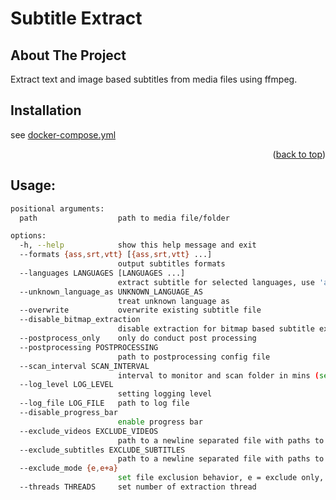 
<a name="readme-top"></a>

# Subtitle Extract

## About The Project

Extract text and image based subtitles from media files using ffmpeg.

## Installation
see [docker-compose.yml](./docker-compose.yml)
<p align="right">(<a href="#readme-top">back to top</a>)</p>

## Usage:

```sh
positional arguments:
  path                  path to media file/folder

options:
  -h, --help            show this help message and exit
  --formats {ass,srt,vtt} [{ass,srt,vtt} ...]
                        output subtitles formats
  --languages LANGUAGES [LANGUAGES ...]
                        extract subtitle for selected languages, use 'all' to extract all languages
  --unknown_language_as UNKNOWN_LANGUAGE_AS
                        treat unknown language as
  --overwrite           overwrite existing subtitle file
  --disable_bitmap_extraction
                        disable extraction for bitmap based subtitle extraction via OCR
  --postprocess_only    only do conduct post processing
  --postprocessing POSTPROCESSING
                        path to postprocessing config file
  --scan_interval SCAN_INTERVAL
                        interval to monitor and scan folder in mins (set 0 to disable and exit upon completion)
  --log_level LOG_LEVEL
                        setting logging level
  --log_file LOG_FILE   path to log file
  --disable_progress_bar
                        enable progress bar
  --exclude_videos EXCLUDE_VIDEOS
                        path to a newline separated file with paths to video files to exclude
  --exclude_subtitles EXCLUDE_SUBTITLES
                        path to a newline separated file with paths to subtitles files to exclude
  --exclude_mode {e,e+a}
                        set file exclusion behavior, e = exclude only, e+a = exclude and append new extracted file
  --threads THREADS     set number of extraction thread
```
